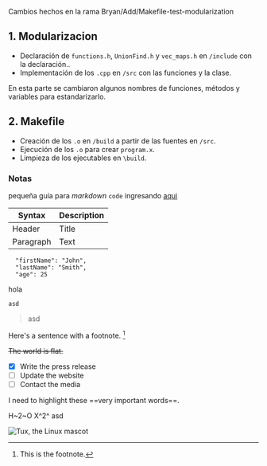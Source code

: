 Cambios hechos en la rama Bryan/Add/Makefile-test-modularization

## 1. Modularizacion
- Declaración de `functions.h`, `UnionFind.h` y `vec_maps.h` en `/include` con la declaración..
- Implementación de los `.cpp` en `/src` con las funciones y la clase.

En esta parte se cambiaron algunos nombres de funciones, métodos y variables para estandarizarlo. 

## 2. Makefile
- Creación de los `.o` en `/build` a partir de las fuentes en `/src`.
- Ejecución de los `.o` para crear `program.x`.
- Limpieza de los ejecutables en `\build`.




### Notas
pequeña guía para *markdown*
`code` ingresando [aqui]((https://www.example.com))

| Syntax | Description |
| ----------- | ----------- |
| Header | Title |
| Paragraph | Text |

```
  "firstName": "John",
  "lastName": "Smith",
  "age": 25
```

hola

    asd

>asd



Here's a sentence with a footnote. [^1]

~~The world is flat.~~

[^1]: This is the footnote.

- [x] Write the press release
- [ ] Update the website
- [ ] Contact the media

I need to highlight these ==very important words==.

H~2~O
X^2^ asd

![Tux, the Linux mascot](/assets/images/tux.png)

